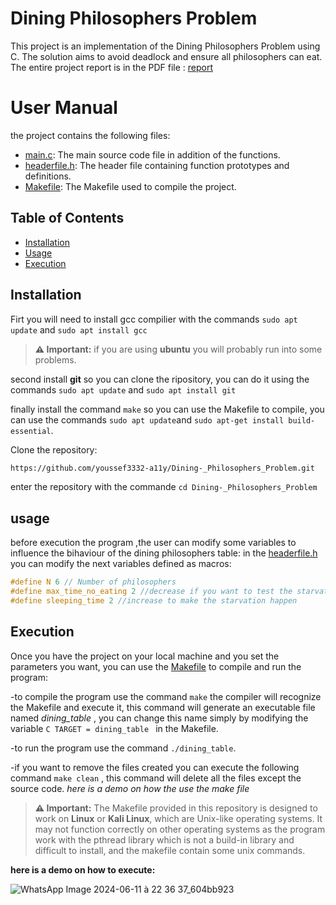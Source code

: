 # Dining Philosophers Problem

This project is an implementation of the Dining Philosophers Problem using C. The solution aims to avoid deadlock and ensure all philosophers can eat.
The entire project report is in the PDF file : [report](Rapport_du_Projet_du_Diner_Des_Philosophes.pdf)

# User Manual 
the project contains the following files:
- [main.c](main.c): The main source code file in addition of the functions.
- [headerfile.h](headerfile.h): The header file containing function prototypes and definitions.
- [Makefile](Makefile): The Makefile used to compile the project.

## Table of Contents

- [Installation](#installation)
- [Usage](#usage)
- [Execution](#Execution)

## Installation
Firt you will need to install gcc compilier with the commands ```sudo apt update``` and ```sudo apt install gcc```
> **⚠ Important:** if you are using **ubuntu** you will probably run into some problems.

second install **git** so you can clone the ripository, you can do it using the commands ```sudo apt update``` and ```sudo apt install git```

finally install the command ```make``` so you can use the Makefile to compile, you can use the commands ```sudo apt update```and ```sudo apt-get install build-essential```.

Clone the repository:

```bash
https://github.com/youssef3332-a11y/Dining-_Philosophers_Problem.git
```

enter the repository with the commande  ```cd Dining-_Philosophers_Problem```

## usage
before execution the program ,the user can modify some variables to influence the bihaviour of the dining philosophers table:
in the [headerfile.h](headerfile.h) you can modify the next variables defined as macros:
```C
#define N 6 // Number of philosophers
#define max_time_no_eating 2 //decrease if you want to test the starvation
#define sleeping_time 2 //increase to make the starvation happen
```

## Execution
Once you have the project on your local machine and you set the parameters you want, you can use the [Makefile](Makefile) to compile and run the program:

-to compile the program use the command ```make``` the compiler will recognize the Makefile and execute it, this command will generate an executable file named 
*dining_table* , you can change this name simply by modifying the variable ```C TARGET = dining_table ``` in the Makefile.

-to run the program use the command ```./dining_table```.

-if you want to remove the files created you can execute the following command ```make clean``` , this command will delete all the files except the source code.
*here is a demo on how the use the make file*

> **⚠ Important:**
> The Makefile provided in this repository is designed to work on **Linux** or **Kali Linux**, which are Unix-like operating systems. It may not function correctly on other operating systems as the program work with the pthread library which is not a build-in library and difficult to install, and the makefile contain some unix commands.

**here is a demo on how to execute:**

![WhatsApp Image 2024-06-11 à 22 36 37_604bb923](https://github.com/youssef3332-a11y/Dining-_Philosophers_Problem/assets/78111236/74320064-33dc-4f23-834c-24186abf7279)
